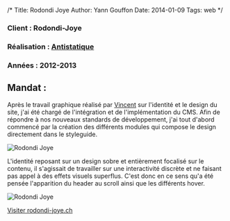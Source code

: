 /*
Title: Rodondi Joye
Author: Yann Gouffon
Date: 2014-01-09
Tags: web
*/

### Client : Rodondi-Joye
### Réalisation : [Antistatique](http://www.antistatique.net/)
### Années : 2012-2013

## Mandat :
Après le travail graphique réalisé par [Vincent](https://twitter.com/_20_cents) sur l'identité et le design du site, j'ai été chargé de l'intégration et de l'implémentation du CMS. Afin de répondre à nos nouveaux standards de développement, j'ai tout d'abord commencé par la création des différents modules qui compose le design directement dans le styleguide.

![Rodondi Joye](http://staging.yago.io/content/images/rodondi-1.png)

L'identité reposant sur un design sobre et entièrement focalisé sur le contenu, il s'agissait de travailler sur une interactivité discrète et ne faisant pas appel à des effets visuels superflus. C'est donc en ce sens qu'a été pensée l'apparition du header au scroll ainsi que les différents hover.

![Rodondi Joye](http://staging.yago.io/content/images/rodondi-2.png)

[Visiter rodondi-joye.ch](http://www.rodondi-joye.ch/)


